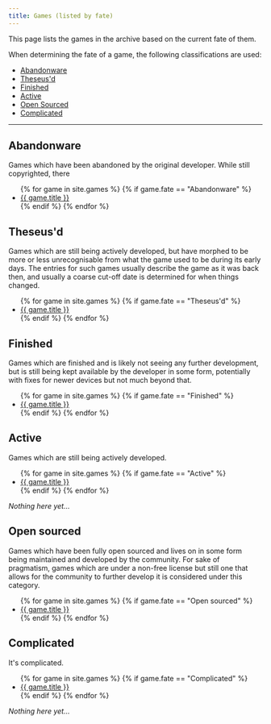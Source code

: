 ```yaml
---
title: Games (listed by fate)
---
```


This page lists the games in the archive based on the current fate of them.

When determining the fate of a game, the following classifications are used:

- [Abandonware](#abandonware)
- [Theseus'd](#theseusd)
- [Finished](#finished)
- [Active](#active)
- [Open Sourced](#open-sourced)
- [Complicated](#complicated)

---

## Abandonware
Games which have been abandoned by the original developer. While still copyrighted, there

<ul>
{% for game in site.games %}
	{% if game.fate == "Abandonware" %}
		<li><a href="{{ game.url }}">{{ game.title }}</a></li>
	{% endif %}
{% endfor %}
</ul>

## Theseus'd
Games which are still being actively developed, but have morphed to be more or less unrecognisable from what the game used to be during its early days. The entries for such games usually describe the game as it was back then, and usually a coarse cut-off date is determined for when things changed.

<ul>
{% for game in site.games %}
	{% if game.fate == "Theseus'd" %}
		<li><a href="{{ game.url }}">{{ game.title }}</a></li>
	{% endif %}
{% endfor %}
</ul>

## Finished
Games which are finished and is likely not seeing any further development, but is still being kept available by the developer in some form, potentially with fixes for newer devices but not much beyond that.

<ul>
{% for game in site.games %}
	{% if game.fate == "Finished" %}
		<li><a href="{{ game.url }}">{{ game.title }}</a></li>
	{% endif %}
{% endfor %}
</ul>

## Active
Games which are still being actively developed.

<ul>
{% for game in site.games %}
	{% if game.fate == "Active" %}
		<li><a href="{{ game.url }}">{{ game.title }}</a></li>
	{% endif %}
{% endfor %}
</ul>

*Nothing here yet...*

## Open sourced
Games which have been fully open sourced and lives on in some form being maintained and developed by the community. For sake of pragmatism, games which are under a non-free license but still one that allows for the community to further develop it is considered under this category.

<ul>
{% for game in site.games %}
	{% if game.fate == "Open sourced" %}
		<li><a href="{{ game.url }}">{{ game.title }}</a></li>
	{% endif %}
{% endfor %}
</ul>

## Complicated
It's complicated.

<ul>
{% for game in site.games %}
	{% if game.fate == "Complicated" %}
		<li><a href="{{ game.url }}">{{ game.title }}</a></li>
	{% endif %}
{% endfor %}
</ul>

*Nothing here yet...*
